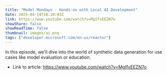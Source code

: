 ```yaml
---
title: "Model Mondays - Hands-on with Local AI Development"
date: 2025-04-14T18:10:03Z
link: https://www.youtube.com/watch?v=MgIfvEEZN7o
showShare: false
showReadTime: false
thumbnail: images/ai.png
tags: ["developer.microsoft.com/en-us/reactor"]
---
```

In this episode, we'll dive into the world of synthetic data generation for use cases like model evaluation or education.

- Link to article: https://www.youtube.com/watch?v=MgIfvEEZN7o